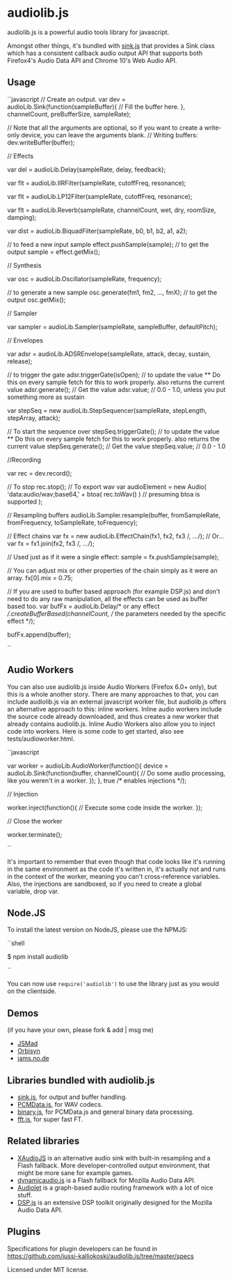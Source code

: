 audiolib.js
===========

audiolib.js is a powerful audio tools library for javascript.

Amongst other things, it's bundled with [sink.js](https://github.com/jussi-kalliokoski/sink.js) that provides a Sink class which has a consistent callback audio output API that supports both Firefox4's Audio Data API and Chrome 10's Web Audio API.

Usage
-----

``javascript
// Create an output.
var dev = audioLib.Sink(function(sampleBuffer){
	// Fill the buffer here.
}, channelCount, preBufferSize, sampleRate);

// Note that all the arguments are optional, so if you want to create a write-only device, you can leave the arguments blank.
// Writing buffers:
dev.writeBuffer(buffer);

// Effects

var del = audioLib.Delay(sampleRate, delay, feedback);

var flt = audioLib.IIRFilter(sampleRate, cutoffFreq, resonance);

var flt = audioLib.LP12Filter(sampleRate, cutoffFreq, resonance);

var flt = audioLib.Reverb(sampleRate, channelCount, wet, dry, roomSize, damping);

var dist = audioLib.BiquadFilter(sampleRate, b0, b1, b2, a1, a2);

// to feed a new input sample
effect.pushSample(sample);
// to get the output
sample = effect.getMix();

// Synthesis

var osc = audioLib.Oscillator(sampleRate, frequency);

// to generate a new sample
osc.generate(fm1, fm2, ..., fmX);
// to get the output
osc.getMix();

// Sampler

var sampler = audioLib.Sampler(sampleRate, sampleBuffer, defaultPitch);

// Envelopes

var adsr = audioLib.ADSREnvelope(sampleRate, attack, decay, sustain, release);

// to trigger the gate
adsr.triggerGate(isOpen);
// to update the value ** Do this on every sample fetch for this to work properly. also returns the current value
adsr.generate();
// Get the value
adsr.value; // 0.0 - 1.0, unless you put something more as sustain

var stepSeq = new audioLib.StepSequencer(sampleRate, stepLength, stepArray, attack);

// To start the sequence over
stepSeq.triggerGate();
// to update the value ** Do this on every sample fetch for this to work properly. also returns the current value
stepSeq.generate();
// Get the value
stepSeq.value; // 0.0 - 1.0

//Recording

var rec = dev.record();

// To stop
rec.stop();
// To export wav
var audioElement = new Audio(
	'data:audio/wav;base64,' +
	btoa( rec.toWav() ) // presuming btoa is supported
);

// Resampling buffers
audioLib.Sampler.resample(buffer, fromSampleRate, fromFrequency, toSampleRate, toFrequency);

// Effect chains
var fx = new audioLib.EffectChain(fx1, fx2, fx3 /*, ...*/);
// Or...
var fx = fx1.join(fx2, fx3 /*, ...*/);

// Used just as if it were a single effect:
sample = fx.pushSample(sample);

// You can adjust mix or other properties of the chain simply as it were an array.
fx[0].mix = 0.75;

// If you are used to buffer based approach (for example DSP.js) and don't need to do any raw manipulation, all the effects can be used as buffer based too.
var bufFx = audioLib.Delay/* or any effect */.createBufferBased(channelCount, /* the parameters needed by the specific effect */);

bufFx.append(buffer);

``

Audio Workers
-------------

You can also use audiolib.js inside Audio Workers (Firefox 6.0+ only), but this is a whole another story. There are many approaches to that, you can include audiolib.js via an external javascript worker file, but audiolib.js offers an alternative approach to this: inline workers. Inline audio workers include the source code already downloaded, and thus creates a new worker that already contains audiolib.js. Inline Audio Workers also allow you to inject code into workers. Here is some code to get started, also see tests/audioworker.html.

``javascript

var worker = audioLib.AudioWorker(function(){
	device = audioLib.Sink(function(buffer, channelCount){
		// Do some audio processing, like you weren't in a worker.
	});
}, true /* enables injections */);

// Injection

worker.inject(function(){
	// Execute some code inside the worker.
});

// Close the worker

worker.terminate();

``

It's important to remember that even though that code looks like it's running in the same environment as the code it's written in, it's actually not and runs in the context of the worker, meaning you can't cross-reference variables. Also, the injections are sandboxed, so if you need to create a global variable, drop var.

Node.JS
-------

To install the latest version on NodeJS, please use the NPMJS:

``shell

$ npm install audiolib

``

You can now use `` require('audiolib') `` to use the library just as you would on the clientside.

Demos
-----

(if you have your own, please fork & add | msg me)

* [JSMad](http://jsmad.org/)
* [Orbisyn](http://niiden.com/orbisyn/)
* [jams.no.de](http://jams.no.de)

Libraries bundled with audiolib.js
----------------------------------

* [sink.js](https://github.com/jussi-kalliokoski/sink.js), for output and buffer handling.
* [PCMData.js](https://github.com/jussi-kalliokoski/pcmdata.js), for WAV codecs.
* [binary.js](https://github.com/jussi-kalliokoski/binary.js), for PCMData.js and general binary data processing.
* [fft.js](https://github.com/jussi-kalliokoski/fft.js), for super fast FT.

Related libraries
-----------------

* [XAudioJS](https://github.com/grantgalitz/XAudioJS) is an alternative audio sink with built-in resampling and a Flash fallback. More developer-controlled output environment, that might be more sane for example games.
* [dynamicaudio.js](http://github.com/bfirsh/dynamicaudio.js) is a Flash fallback for Mozilla Audio Data API.
* [Audiolet](https://github.com/oampo/Audiolet) is a graph-based audio routing framework with a lot of nice stuff.
* [DSP.js](https://github.com/corbanbrook/dsp.js) is an extensive DSP toolkit originally designed for the Mozilla Audio Data API.

Plugins
-------

Specifications for plugin developers can be found in https://github.com/jussi-kalliokoski/audiolib.js/tree/master/specs

Licensed under MIT license.
